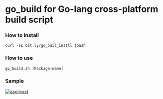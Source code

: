 # go_build for Go-lang cross-platform build script

### How to install
```
curl -sL bit.ly/go_buil_instll |bash
```

### How to use
```
go_build.sh [Package-name]
```

### Sample
[![asciicast](https://asciinema.org/a/b9tv4cubs13zd68vxrp2gr39k.png)](https://asciinema.org/a/b9tv4cubs13zd68vxrp2gr39k?autoplay=1&speed=2)

